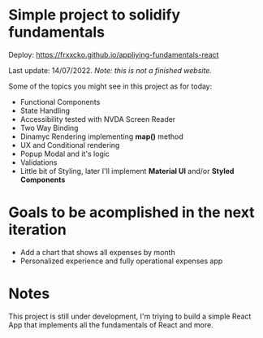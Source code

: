 # Simple project to solidify fundamentals

Deploy: https://frxxcko.github.io/appliying-fundamentals-react

Last update: 14/07/2022.
<i>Note: this is not a finished website.</i>

Some of the topics you might see in this project as for today:
- Functional Components
- State Handling
- Accessibility tested with NVDA Screen Reader
- Two Way Binding
- Dinamyc Rendering implementing <strong>map()</strong> method
- UX and Conditional rendering
- Popup Modal and it's logic
- Validations
- Little bit of Styling, later I'll implement <strong>Material UI</strong> and/or <strong>Styled Components</strong> 

# Goals to be acomplished in the next iteration
- Add a chart that shows all expenses by month
- Personalized experience and fully operational expenses app

# Notes
This project is still under development, I'm triying to build a simple React App that implements all the fundamentals of React and more.
